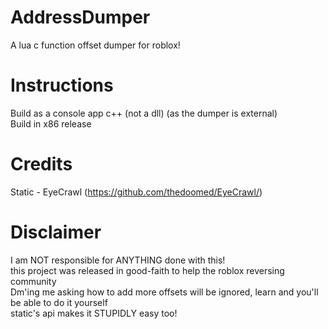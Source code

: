 # AddressDumper
A lua c function offset dumper for roblox!

# Instructions
Build as a console app c++ (not a dll) (as the dumper is external)<br/>
Build in x86 release



# Credits
Static - EyeCrawl (https://github.com/thedoomed/EyeCrawl/)

# Disclaimer
I am NOT responsible for ANYTHING done with this!<br/>
this project was released in good-faith to help the roblox reversing community<br/>
Dm'ing me asking how to add more offsets will be ignored, learn and you'll be able to do it yourself<br/>
static's api makes it STUPIDLY easy too!
